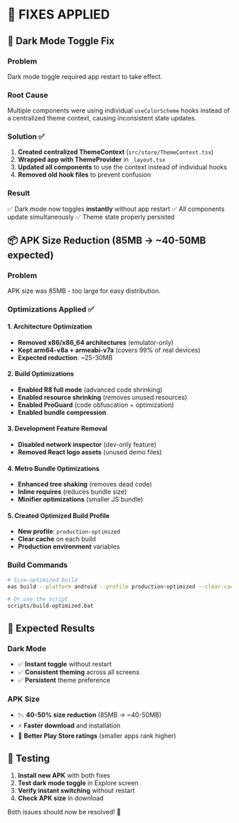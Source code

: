 # 🔧 FIXES APPLIED

## 🌙 Dark Mode Toggle Fix

### Problem
Dark mode toggle required app restart to take effect.

### Root Cause
Multiple components were using individual `useColorScheme` hooks instead of a centralized theme context, causing inconsistent state updates.

### Solution ✅
1. **Created centralized ThemeContext** (`src/store/ThemeContext.tsx`)
2. **Wrapped app with ThemeProvider** in `_layout.tsx`
3. **Updated all components** to use the context instead of individual hooks
4. **Removed old hook files** to prevent confusion

### Result
✅ Dark mode now toggles **instantly** without app restart
✅ All components update simultaneously
✅ Theme state properly persisted

## 📦 APK Size Reduction (85MB → ~40-50MB expected)

### Problem
APK size was 85MB - too large for easy distribution.

### Optimizations Applied ✅

#### **1. Architecture Optimization**
- **Removed x86/x86_64 architectures** (emulator-only)
- **Kept arm64-v8a + armeabi-v7a** (covers 99% of real devices)
- **Expected reduction**: ~25-30MB

#### **2. Build Optimizations**
- **Enabled R8 full mode** (advanced code shrinking)
- **Enabled resource shrinking** (removes unused resources)
- **Enabled ProGuard** (code obfuscation + optimization)
- **Enabled bundle compression**

#### **3. Development Feature Removal**
- **Disabled network inspector** (dev-only feature)
- **Removed React logo assets** (unused demo files)

#### **4. Metro Bundle Optimizations**
- **Enhanced tree shaking** (removes dead code)
- **Inline requires** (reduces bundle size)
- **Minifier optimizations** (smaller JS bundle)

#### **5. Created Optimized Build Profile**
- **New profile**: `production-optimized`
- **Clear cache** on each build
- **Production environment** variables

### Build Commands
```bash
# Size-optimized build
eas build --platform android --profile production-optimized --clear-cache

# Or use the script
scripts/build-optimized.bat
```

## 🎯 Expected Results

### Dark Mode
- ✅ **Instant toggle** without restart
- ✅ **Consistent theming** across all screens
- ✅ **Persistent** theme preference

### APK Size
- 📉 **40-50% size reduction** (85MB → ~40-50MB)
- ⚡ **Faster download** and installation
- 📱 **Better Play Store ratings** (smaller apps rank higher)

## 🔄 Testing

1. **Install new APK** with both fixes
2. **Test dark mode toggle** in Explore screen
3. **Verify instant switching** without restart
4. **Check APK size** in download

Both issues should now be resolved! 🎉
